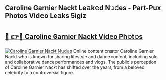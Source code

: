 ## Caroline Garnier Nackt Le𝚊k𝚎d N𝚞𝚍es - Part-Pux Photos Vid𝚎o Le𝚊ks 5igiz

# <h2><a href="http://fb0f5c.evod.top/?m=Caroline+Garnier+Nackt">🔗 👉🔴 Caroline Garnier Nackt Vid𝚎o Ph𝚘t𝚘s</a></h2>

[![Caroline Garnier Nackt N𝚞d𝚎s](https://i.imgur.com/8V9OHl7.gif)](http://fb0f5c.evod.top/?m=Caroline+Garnier+Nackt)
Online content creator Caroline Garnier Nackt who is known for sharing lifestyle and dance content, including solo and collaborative dance performances and vlogs. The public's perception of Caroline Garnier Nackt has shifted over the years, from a beloved celebrity to a controversial figure. 
